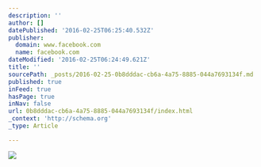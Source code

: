 ```yaml
---
description: ''
author: []
datePublished: '2016-02-25T06:25:40.532Z'
publisher:
  domain: www.facebook.com
  name: facebook.com
dateModified: '2016-02-25T06:24:49.621Z'
title: ''
sourcePath: _posts/2016-02-25-0b8dddac-cb6a-4a75-8885-044a7693134f.md
published: true
inFeed: true
hasPage: true
inNav: false
url: 0b8dddac-cb6a-4a75-8885-044a7693134f/index.html
_context: 'http://schema.org'
_type: Article

---
```

![](https://scontent-lax3-1.xx.fbcdn.net/hphotos-frc3/t31.0-8/10903904_10204696529748170_6077598778784174957_o.jpg)